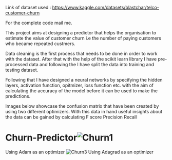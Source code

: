 Link of dataset used : https://www.kaggle.com/datasets/blastchar/telco-customer-churn

For the complete code mail me.

This project aims at designing a predictor that helps the organisation to estimate the value of customer churn i.e the number of paying customers who became repeated custmers.

Data cleaning is the first process that needs to be done in order to work with the dataset. After that with the help of the scikit learn library I have pre-processed data and following the I have split the data into training and testing dataset.

Following that I have designed a neural networks by specifying the hidden layers, activation function, opitmizer, loss function etc. with the aim of calculating the accuracy of the model before it can be used to make the predictions.

Images below showcase the confusion matrix that have been created by using two different optimizers. With this data in hand useful insights about the data can be gained by calculating
F score
Precision
Recall

# Churn-Predictor![Churn1](https://user-images.githubusercontent.com/73575537/197277684-ed7e679f-4b26-450a-94e6-eeba190d007d.JPG)
Using Adam as an optimizer
![Churn3](https://user-images.githubusercontent.com/73575537/197277691-43b3bfb0-e92f-4591-a1d3-013896c0edcb.JPG)
Using Adagrad as an optimizer
